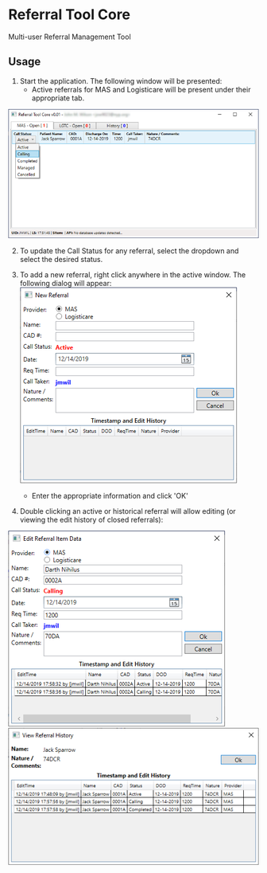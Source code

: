 # Referral Tool Core
Multi-user Referral Management Tool

## Usage
1. Start the application.  The following window will be presented:
    * Active referrals for MAS and Logisticare will be present under their appropriate tab.

![test](Images\ref_t1.png)

2. To update the Call Status for any referral, select the dropdown and select the desired status.

3. To add a new referral, right click anywhere in the active window.  The following dialog will appear:
![test](Images\ref_t2.png)
    * Enter the appropriate information and click 'OK'

4. Double clicking an active or historical referral will allow editing (or viewing the edit history of closed referrals):

![test](Images\ref_t3.png)
![test](Images\ref_t4.png)
